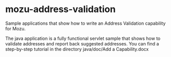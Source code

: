 # mozu-address-validation
Sample applications that show how to write an Address Validation capability for Mozu.

The java application is a fully functional servlet sample that shows how to validate addresses and report back suggested addresses.  You can find a step-by-step tutorial in the directory java/doc/Add a Capability.docx
